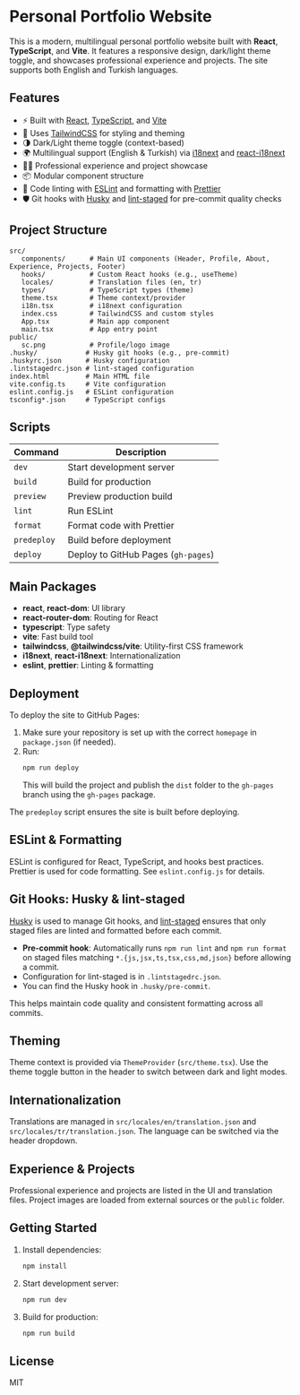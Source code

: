 # Personal Portfolio Website

This is a modern, multilingual personal portfolio website built with **React**, **TypeScript**, and **Vite**. It features a responsive design, dark/light theme toggle, and showcases professional experience and projects. The site supports both English and Turkish languages.

## Features

- ⚡ Built with [React](https://react.dev/), [TypeScript](https://www.typescriptlang.org/), and [Vite](https://vitejs.dev/)
- 🎨 Uses [TailwindCSS](https://tailwindcss.com/) for styling and theming
- 🌗 Dark/Light theme toggle (context-based)
- 🌍 Multilingual support (English & Turkish) via [i18next](https://www.i18next.com/) and [react-i18next](https://react.i18next.com/)
- 🧑‍💻 Professional experience and project showcase
- 📦 Modular component structure
- 🧹 Code linting with [ESLint](https://eslint.org/) and formatting with [Prettier](https://prettier.io/)
- 🛡️ Git hooks with [Husky](https://typicode.github.io/husky/) and [lint-staged](https://github.com/okonet/lint-staged) for pre-commit quality checks

## Project Structure

```
src/
   components/      # Main UI components (Header, Profile, About, Experience, Projects, Footer)
   hooks/           # Custom React hooks (e.g., useTheme)
   locales/         # Translation files (en, tr)
   types/           # TypeScript types (theme)
   theme.tsx        # Theme context/provider
   i18n.tsx         # i18next configuration
   index.css        # TailwindCSS and custom styles
   App.tsx          # Main app component
   main.tsx         # App entry point
public/
   sc.png           # Profile/logo image
.husky/            # Husky git hooks (e.g., pre-commit)
.huskyrc.json      # Husky configuration
.lintstagedrc.json # lint-staged configuration
index.html         # Main HTML file
vite.config.ts     # Vite configuration
eslint.config.js   # ESLint configuration
tsconfig*.json     # TypeScript configs
```

## Scripts

| Command     | Description                         |
| ----------- | ----------------------------------- |
| `dev`       | Start development server            |
| `build`     | Build for production                |
| `preview`   | Preview production build            |
| `lint`      | Run ESLint                          |
| `format`    | Format code with Prettier           |
| `predeploy` | Build before deployment             |
| `deploy`    | Deploy to GitHub Pages (`gh-pages`) |

## Main Packages

- **react**, **react-dom**: UI library
- **react-router-dom**: Routing for React
- **typescript**: Type safety
- **vite**: Fast build tool
- **tailwindcss**, **@tailwindcss/vite**: Utility-first CSS framework
- **i18next**, **react-i18next**: Internationalization
- **eslint**, **prettier**: Linting & formatting

## Deployment

To deploy the site to GitHub Pages:

1. Make sure your repository is set up with the correct `homepage` in `package.json` (if needed).
2. Run:
   ```bash
   npm run deploy
   ```
   This will build the project and publish the `dist` folder to the `gh-pages` branch using the `gh-pages` package.

The `predeploy` script ensures the site is built before deploying.

## ESLint & Formatting

ESLint is configured for React, TypeScript, and hooks best practices. Prettier is used for code formatting. See `eslint.config.js` for details.

## Git Hooks: Husky & lint-staged

[Husky](https://typicode.github.io/husky/) is used to manage Git hooks, and [lint-staged](https://github.com/okonet/lint-staged) ensures that only staged files are linted and formatted before each commit.

- **Pre-commit hook**: Automatically runs `npm run lint` and `npm run format` on staged files matching `*.{js,jsx,ts,tsx,css,md,json}` before allowing a commit.
- Configuration for lint-staged is in `.lintstagedrc.json`.
- You can find the Husky hook in `.husky/pre-commit`.

This helps maintain code quality and consistent formatting across all commits.

## Theming

Theme context is provided via `ThemeProvider` (`src/theme.tsx`). Use the theme toggle button in the header to switch between dark and light modes.

## Internationalization

Translations are managed in `src/locales/en/translation.json` and `src/locales/tr/translation.json`. The language can be switched via the header dropdown.

## Experience & Projects

Professional experience and projects are listed in the UI and translation files. Project images are loaded from external sources or the `public` folder.

## Getting Started

1. Install dependencies:
   ```bash
   npm install
   ```
2. Start development server:
   ```bash
   npm run dev
   ```
3. Build for production:
   ```bash
   npm run build
   ```

## License

MIT
